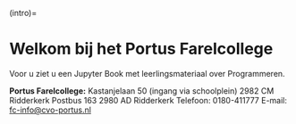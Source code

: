(intro)=
# Welkom bij het Portus Farelcollege

Voor u ziet u een Jupyter Book met leerlingsmateriaal over Programmeren.

**Portus Farelcollege:**
Kastanjelaan 50 (ingang via schoolplein)
2982 CM Ridderkerk
Postbus 163
2980 AD Ridderkerk
Telefoon: 0180-411777
E-mail: fc-info@cvo-portus.nl

